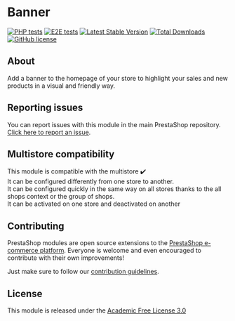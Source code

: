 # Banner

[![PHP tests](https://github.com/PrestaShop/ps_banner/actions/workflows/php.yml/badge.svg)](https://github.com/PrestaShop/ps_banner/actions/workflows/php.yml)
[![E2E tests](https://github.com/PrestaShop/ps_banner/actions/workflows/e2eTests.yml/badge.svg)](https://github.com/PrestaShop/ps_banner/actions/workflows/e2eTests.yml)
[![Latest Stable Version](https://poser.pugx.org/PrestaShop/ps_banner/v)](//packagist.org/packages/PrestaShop/ps_banner)
[![Total Downloads](https://poser.pugx.org/PrestaShop/ps_banner/downloads)](//packagist.org/packages/PrestaShop/ps_banner)
[![GitHub license](https://img.shields.io/github/license/PrestaShop/ps_banner)](https://github.com/PrestaShop/ps_banner/LICENSE.md)

## About

Add a banner to the homepage of your store to highlight your sales and new products in a visual and friendly way.

## Reporting issues

You can report issues with this module in the main PrestaShop repository. [Click here to report an issue][report-issue]. 

## Multistore compatibility

This module is compatible with the multistore :heavy_check_mark: <br/>
It can be configured differently from one store to another.<br/>
It can be configured quickly in the same way on all stores thanks to the all shops context or the group of shops.<br/>
It can be activated on one store and deactivated on another

## Contributing

PrestaShop modules are open source extensions to the [PrestaShop e-commerce platform][prestashop]. Everyone is welcome and even encouraged to contribute with their own improvements!

Just make sure to follow our [contribution guidelines][contribution-guidelines].

## License

This module is released under the [Academic Free License 3.0][AFL-3.0] 

[report-issue]: https://github.com/PrestaShop/PrestaShop/issues/new/choose
[prestashop]: https://www.prestashop-project.org/
[contribution-guidelines]: https://devdocs.prestashop-project.org/8/contribute/contribution-guidelines/project-modules/
[AFL-3.0]: https://opensource.org/licenses/AFL-3.0
